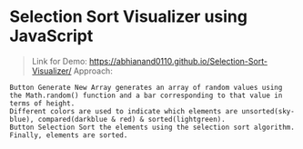 # Selection Sort Visualizer using JavaScript
>Link for Demo: https://abhianand0110.github.io/Selection-Sort-Visualizer/
> Approach:
```
Button Generate New Array generates an array of random values using the Math.random() function and a bar corresponding to that value in terms of height.
Different colors are used to indicate which elements are unsorted(sky-blue), compared(darkblue & red) & sorted(lightgreen).
Button Selection Sort the elements using the selection sort algorithm.
Finally, elements are sorted.
```

